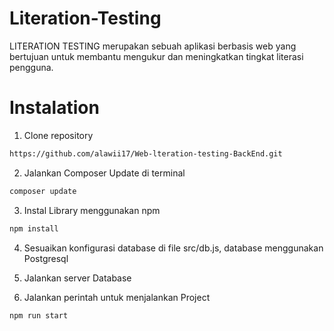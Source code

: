 # Literation-Testing
LITERATION TESTING merupakan sebuah aplikasi berbasis web yang bertujuan untuk membantu mengukur dan meningkatkan tingkat literasi pengguna.

# Instalation
1. Clone repository 
```sh
https://github.com/alawii17/Web-lteration-testing-BackEnd.git
```

2. Jalankan Composer Update di terminal
```sh
composer update
```

3. Instal Library menggunakan npm
```sh
npm install
```
4. Sesuaikan konfigurasi database di file src/db.js, database menggunakan Postgresql
   
5. Jalankan server Database

6. Jalankan perintah untuk menjalankan Project
```sh
npm run start
```

